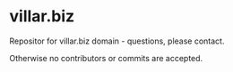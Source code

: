 # villar.biz

Repositor for villar.biz domain - questions, please contact. 

Otherwise no contributors or commits are accepted. 
